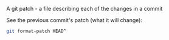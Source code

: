 A git patch - a file describing each of the changes in a commit

See the previous commit's patch (what it will change):

```bash
git format-patch HEAD^
```
